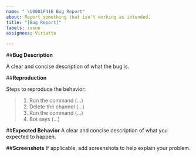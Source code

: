 ```yaml
---
name: " \U0001F41E Bug Report"
about: Report something that isn't working as intended.
title: "[Bug Report]"
labels: issue
assignees: Viriatto

---
```


##**Bug Description**

A clear and concise description of what the bug is.

##**Reproduction**

Steps to reproduce the behavior:
> 1. Run the command (...)
> 2. Delete the channel (...)
> 3. Run the command (...)
> 4. Bot says (...)

##**Expected Behavior**
A clear and concise description of what you expected to happen.

##**Screenshots**
If applicable, add screenshots to help explain your problem.
